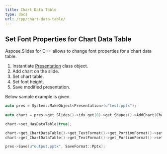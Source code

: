 ```yaml
---
title: Chart Data Table
type: docs
url: /cpp/chart-data-table/
---
```


## **Set Font Properties for Chart Data Table**
Aspose.Slides for C++ allows to change font properties for a chart data table. 

1. Instantiate [Presentation](https://reference.aspose.com/slides/cpp/class/aspose.slides.presentation) class object.
1. Add chart on the slide.
1. Set chart table.
1. Set font height.
1. Save modified presentation.

Below sample example is given. 

``` cpp
auto pres = System::MakeObject<Presentation>(u"test.pptx");
    
auto chart = pres->get_Slides()->idx_get(0)->get_Shapes()->AddChart(ChartType::ClusteredColumn, 50.0f, 50.0f, 600.0f, 400.0f);

chart->set_HasDataTable(true);

chart->get_ChartDataTable()->get_TextFormat()->get_PortionFormat()->set_FontBold(NullableBool::True);
chart->get_ChartDataTable()->get_TextFormat()->get_PortionFormat()->set_FontHeight(20.0f);

pres->Save(u"output.pptx", SaveFormat::Pptx);
```

